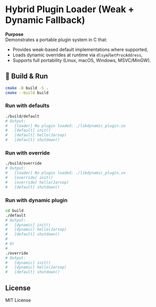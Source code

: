 # Hybrid Plugin Loader (Weak + Dynamic Fallback)

**Purpose**  
Demonstrates a portable plugin system in C that:

- Provides weak-based default implementations where supported,
- Loads dynamic overrides at runtime via `dlsym`/`GetProcAddress`,
- Supports full portability (Linux, macOS, Windows, MSVC/MinGW).

## 🔧 Build & Run

```bash
cmake -B build -S .
cmake --build build
```

### Run with defaults

```bash
./build/default
# Output:
#   [loader] No plugin loaded: ./libdynamic_plugin.so
#   [default] init()
#   [default] hello(Jarsop)
#   [default] shutdown()
```

### Run with override

```bash
./build/override
# Output:
#   [loader] No plugin loaded: ./libdynamic_plugin.so
#   [override] init()
#   [override] hello(Jarsop)
#   [default] shutdown()
```

### Run with dynamic plugin

```bash
cd build
./default
# Output:
#   [dynamic] init()
#   [dynamic] hello(Jarsop)
#   [default] shutdown()
#
# Or
#
./override
# Output:
#   [dynamic] init()
#   [dynamic] hello(Jarsop)
#   [default] shutdown()
```

## License

MIT License
